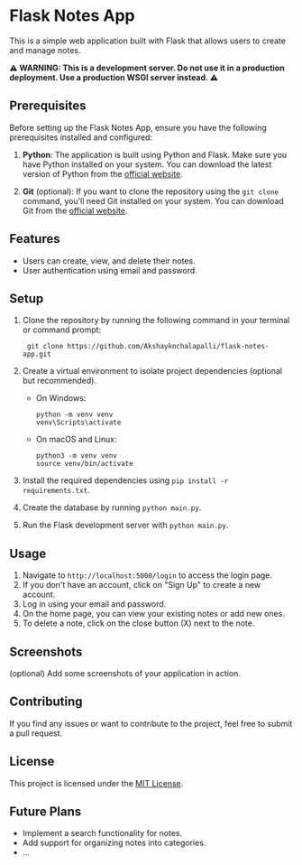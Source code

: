 # Flask Notes App

This is a simple web application built with Flask that allows users to create and manage notes.

**⚠️ WARNING: This is a development server. Do not use it in a production deployment. Use a production WSGI server instead. ⚠️**

## Prerequisites

Before setting up the Flask Notes App, ensure you have the following prerequisites installed and configured:

1. **Python**: The application is built using Python and Flask. Make sure you have Python installed on your system. You can download the latest version of Python from the [official website](https://www.python.org/downloads/).

2. **Git** (optional): If you want to clone the repository using the `git clone` command, you'll need Git installed on your system. You can download Git from the [official website](https://git-scm.com/downloads).

## Features

- Users can create, view, and delete their notes.
- User authentication using email and password.

## Setup

1. Clone the repository by running the following command in your terminal or command prompt:

        git clone https://github.com/Akshayknchalapalli/flask-notes-app.git
   
2. Create a virtual environment to isolate project dependencies (optional but recommended).
   - On Windows:
     ```
     python -m venv venv
     venv\Scripts\activate
     ```
   - On macOS and Linux:
     ```
     python3 -m venv venv
     source venv/bin/activate
     ```
3. Install the required dependencies using `pip install -r requirements.txt`.
4. Create the database by running `python main.py`.
5. Run the Flask development server with `python main.py`.

## Usage

1. Navigate to `http://localhost:5000/login` to access the login page.
2. If you don't have an account, click on "Sign Up" to create a new account.
3. Log in using your email and password.
4. On the home page, you can view your existing notes or add new ones.
5. To delete a note, click on the close button (X) next to the note.

## Screenshots

(optional) Add some screenshots of your application in action.

## Contributing

If you find any issues or want to contribute to the project, feel free to submit a pull request.

## License

This project is licensed under the [MIT License](LICENSE).

## Future Plans

- Implement a search functionality for notes.
- Add support for organizing notes into categories.
- ...

